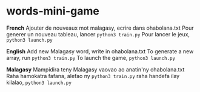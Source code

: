 # words-mini-game

**French**
Ajouter de nouveaux mot malagasy, ecrire dans ohabolana.txt
Pour generer un nouveau tableau, lancer `python3 train.py`
Pour lancer le jeux, `python3 launch.py`

**English**
Add new Malagasy word, write in ohabolana.txt
To generate a new array, run `python3 train.py`
To launch the game, `python3 launch.py`

**Malagasy**
Mampidira teny Malagasy vaovao ao anatin'ny ohabolana.txt
Raha hamokatra fafana, alefao ny `python3 train.py`
raha handefa ilay kilalao, `python3 launch.py`
